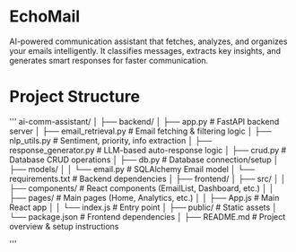 # EchoMail
AI-powered communication assistant that fetches, analyzes, and organizes your emails intelligently. It classifies messages, extracts key insights, and generates smart responses for faster communication.

# Project Structure
'''
ai-comm-assistant/
│
├── backend/
│   ├── app.py                  # FastAPI backend server
│   ├── email_retrieval.py      # Email fetching & filtering logic
│   ├── nlp_utils.py            # Sentiment, priority, info extraction
│   ├── response_generator.py   # LLM-based auto-response logic
│   ├── crud.py                 # Database CRUD operations
│   ├── db.py                   # Database connection/setup
│   ├── models/
│   │   └── email.py            # SQLAlchemy Email model
│   └── requirements.txt        # Backend dependencies
│
├── frontend/
│   ├── src/
│   │   ├── components/         # React components (EmailList, Dashboard, etc.)
│   │   ├── pages/              # Main pages (Home, Analytics, etc.)
│   │   ├── App.js              # Main React app
│   │   └── index.js            # Entry point
│   ├── public/                 # Static assets
│   └── package.json            # Frontend dependencies
│
├── README.md                   # Project overview & setup instructions

'''

